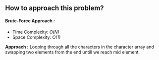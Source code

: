 ## How to approach this problem?

#### Brute-Force Approach :
- Time Complexity: *O(N)*
- Space Complexity: *O(1)*

**Approach :** Looping through all the characters in the character array and swapping two elements from the end untill we reach mid element.

